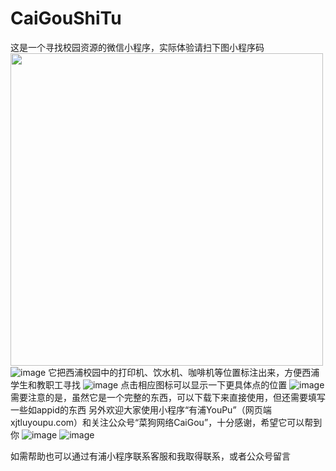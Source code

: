# CaiGouShiTu

这是一个寻找校园资源的微信小程序，实际体验请扫下图小程序码
<img src="https://user-images.githubusercontent.com/73621267/111025289-18822600-841e-11eb-8072-60dd7ccda81e.png" width="500">
![image](https://user-images.githubusercontent.com/73621267/111025289-18822600-841e-11eb-8072-60dd7ccda81e.png)
它把西浦校园中的打印机、饮水机、咖啡机等位置标注出来，方便西浦学生和教职工寻找
![image](https://user-images.githubusercontent.com/73621267/111025184-8417c380-841d-11eb-934c-098f8580d88e.png)
点击相应图标可以显示一下更具体点的位置
![image](https://user-images.githubusercontent.com/73621267/111025232-be816080-841d-11eb-9dca-c4c0e8d4513a.png)
需要注意的是，虽然它是一个完整的东西，可以下载下来直接使用，但还需要填写一些如appid的东西
另外欢迎大家使用小程序“有浦YouPu”（网页端 xjtluyoupu.com）和关注公众号“菜狗网络CaiGou”，十分感谢，希望它可以帮到你
![image](https://user-images.githubusercontent.com/73621267/111025313-44051080-841e-11eb-866c-3cea2cc72750.png) ![image](https://user-images.githubusercontent.com/73621267/111025341-7878cc80-841e-11eb-8a39-074ba8ffa2e7.png)

如需帮助也可以通过有浦小程序联系客服和我取得联系，或者公众号留言
